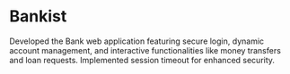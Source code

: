 # Bankist
Developed the Bank web application featuring secure login, dynamic account management, and interactive functionalities like money transfers and loan requests. Implemented session timeout for enhanced security.
